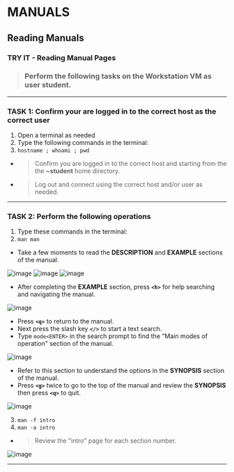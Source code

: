 # MANUALS
## Reading Manuals

### TRY IT - Reading Manual Pages

> ### Perform the following tasks on the **Workstation VM** as user **student**.

******
### TASK 1: Confirm your are logged in to the correct host as the correct user
1. Open a terminal as needed
2. Type the following commands in the terminal:
3. `hostname ; whoami ; pwd `
- > Confirm you are logged in to the correct host and starting from the the **~student** home directory.
- > Log out and connect using the correct host and/or user as needed.
******
### TASK 2: Perform the following operations
1. Type these commands in the terminal: 
2. `man man `
- Take a few moments to read the **DESCRIPTION** and **EXAMPLE** sections of the manual.

![image](https://user-images.githubusercontent.com/36435980/144487597-7b4402d4-49a6-4e48-9263-23a026084e26.png)
![image](https://user-images.githubusercontent.com/36435980/144487734-0051f173-fd38-475d-99ee-49d5b577cfe2.png)
![image](https://user-images.githubusercontent.com/36435980/144487794-97135955-f6c4-4149-9295-1df29e0cc615.png)

- After completing the **EXAMPLE** section, press **`<h>`** for help searching and navigating the manual.

![image](https://user-images.githubusercontent.com/36435980/144487891-80171535-cc37-46a4-b48b-22294652b03c.png)

- Press **`<q>`** to return to the manual.
- Next press the slash key **`</>`** to start a text search.
- Type `mode<ENTER>` in the search prompt to find the "Main modes of operation" section of the manual.

![image](https://user-images.githubusercontent.com/36435980/144488798-a8ed61ab-9579-4499-bc39-64f8d096150d.png)

- Refer to this section to understand the options in the **SYNOPSIS** section of the manual.
- Press **`<g>`** twice to go to the top of the manual and review the **SYNOPSIS** then press **`<q>`** to quit.

![image](https://user-images.githubusercontent.com/36435980/144489306-a73da60c-0622-4d2f-981d-e2554583bfe2.png)

3. `man -f intro `
4. `man -a intro `
- > Review the "intro" page for each section number.

![image](https://user-images.githubusercontent.com/36435980/144489466-b66e8d5f-d1c4-4acb-b49c-dce8b3661e70.png)

******
